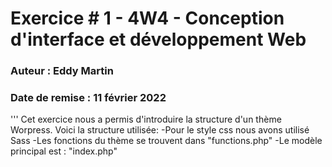 # Exercice # 1 - 4W4 - Conception d'interface et développement Web
### Auteur : Eddy Martin
### Date de remise : 11 février 2022

'''
Cet exercice nous a permis d'introduire la structure d'un thème Worpress. Voici la structure utilisée:
-Pour le style css nous avons utilisé Sass
-Les fonctions du thème se trouvent dans "functions.php"
-Le modèle principal est : "index.php"